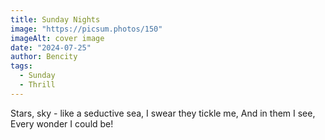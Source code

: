 ```yaml
---
title: Sunday Nights
image: "https://picsum.photos/150"
imageAlt: cover image
date: "2024-07-25"
author: Bencity
tags:
  - Sunday
  - Thrill
---
```


Stars, sky - like a seductive sea,
I swear they tickle me,
And in them I see,
Every wonder I could be!
